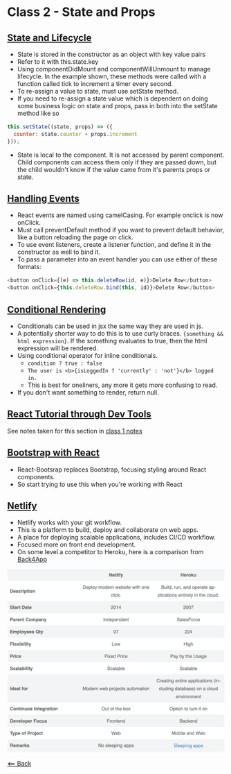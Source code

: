 # Class 2 - State and Props

## [State and Lifecycle](https://reactjs.org/docs/state-and-lifecycle.html)

- State is stored in the constructor as an object with key value pairs
- Refer to it with this.state.key
- Using componentDidMount and componentWillUnmount to manage lifecycle. In the example shown, these methods were called with a function called tick to increment a timer every second.
- To re-assign a value to state, must use setState method.
- If you need to re-assign a state value which is dependent on doing some business logic on state and props, pass in both into the setState method like so

```javascript
this.setState((state, props) => ({
  counter: state.counter + props.increment
}));
```

- State is local to the component. It is not accessed by parent component. Child components can access them only if they are passed down, but the child wouldn't know if the value came from it's parents props or state.

## [Handling Events](https://reactjs.org/docs/handling-events.html)

- React events are named using camelCasing. For example onclick is now onClick.
- Must call preventDefault method if you want to prevent default behavior, like a button reloading the page on click.
- To use event listeners, create a listener function, and define it in the constructor as well to bind it.
- To pass a parameter into an event handler you can use either of these formats:

```javascript
<button onClick={(e) => this.deleteRow(id, e)}>Delete Row</button>
<button onClick={this.deleteRow.bind(this, id)}>Delete Row</button>
```

## [Conditional Rendering](ttps://reactjs.org/docs/conditional-rendering.html)

- Conditionals can be used in jsx the same way they are used in js.
- A potentially shorter way to do this is to use curly braces. `{something && html expression}`. If the something evaluates to true, then the html expression will be rendered.
- Using conditional operator for inline conditionals.
  - `condition ? true : false`
  - `The user is <b>{isLoggedIn ? 'currently' : 'not'}</b> logged in.`
  - This is best for oneliners, any more it gets more confusing to read.
- If you don't want something to render, return null.

## [React Tutorial through Dev Tools](https://reactjs.org/tutorial/tutorial.html)

See notes taken for this section in [class 1 notes](class-01.md)

## [Bootstrap with React](https://react-bootstrap.github.io/)

- React-Bootsrap replaces Bootstrap, focusing styling around React components.
- So start trying to use this when you're working with React

## [Netlify](https://www.netlify.com/)

- Netlify works with your git workflow.
- This is a platform to build, deploy and collaborate on web apps.
- A place for deploying scalable applications, includes CI/CD workflow.
- Focused more on front end development.
- On some level a competitor to Heroku, here is a comparison from [Back4App](https://blog.back4app.com/netlify-vs-heroku/)

![Netlify Heroku Comparison](images/Netlify-Heroku-Comparison.png)

[<== Back](../README.md)
